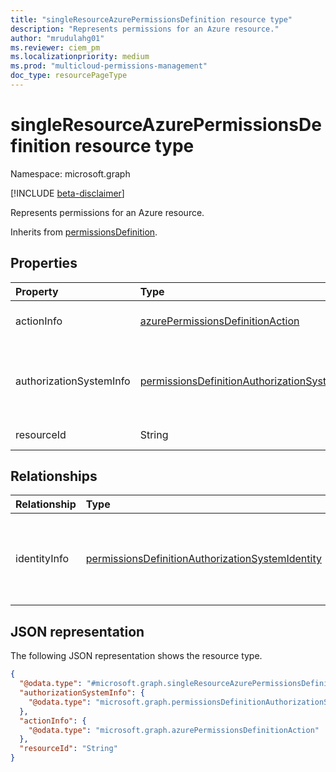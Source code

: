 ```yaml
---
title: "singleResourceAzurePermissionsDefinition resource type"
description: "Represents permissions for an Azure resource."
author: "mrudulahg01"
ms.reviewer: ciem_pm
ms.localizationpriority: medium
ms.prod: "multicloud-permissions-management"
doc_type: resourcePageType
---
```


# singleResourceAzurePermissionsDefinition resource type

Namespace: microsoft.graph

[!INCLUDE [beta-disclaimer](../../includes/beta-disclaimer.md)]

Represents permissions for an Azure resource.

Inherits from [permissionsDefinition](../resources/permissionsdefinition.md).

## Properties
|Property|Type|Description|
|:---|:---|:---|
|actionInfo|[azurePermissionsDefinitionAction](../resources/azurepermissionsdefinitionaction.md)|Information relating to actions defined in the permissions.|
|authorizationSystemInfo|[permissionsDefinitionAuthorizationSystem](../resources/permissionsdefinitionauthorizationsystem.md)|Information relating to permissions defined in the authorization system. Inherited from [permissionsDefinition](../resources/permissionsdefinition.md).|
|resourceId|String|Identifier for the resource.|

## Relationships
|Relationship|Type|Description|
|:---|:---|:---|
|identityInfo|[permissionsDefinitionAuthorizationSystemIdentity](../resources/permissionsdefinitionauthorizationsystemidentity.md)|Information relating to permissions defined for identities in the authorization system. Inherited from [permissionsDefinition](../resources/permissionsdefinition.md)|

## JSON representation
The following JSON representation shows the resource type.
<!-- {
  "blockType": "resource",
  "@odata.type": "microsoft.graph.singleResourceAzurePermissionsDefinition"
}
-->
``` json
{
  "@odata.type": "#microsoft.graph.singleResourceAzurePermissionsDefinition",
  "authorizationSystemInfo": {
    "@odata.type": "microsoft.graph.permissionsDefinitionAuthorizationSystem"
  },
  "actionInfo": {
    "@odata.type": "microsoft.graph.azurePermissionsDefinitionAction"
  },
  "resourceId": "String"
}
```

